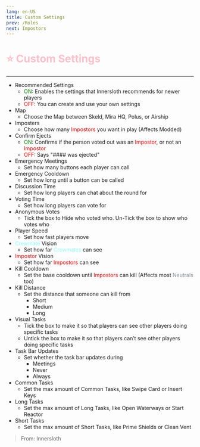 ```yaml
---
lang: en-US
title: Custom Settings
prev: /Roles
next: Impostors
---
```


# <font color=#ffc0cb>⭐ Custom Settings</font>
---

* Recommended Settings
  * <font color=green>ON</font>: Enables the settings that Innersloth recommends for newer players
  * <font color=red>OFF</font>: You can create and use your own settings
* Map
  * Choose the Map between Skeld, Mira HQ, Polus, or Airship
* Imposters
  * Choose how many <font color=red>Impostors</font> you want in play (Affects Modded)
* Confirm Ejects
  * <font color=green>ON</font>: Confirms if the person voted out was an <font color=red>Impostor</font>, or not an <font color=red>Impostor</font>
  * <font color=red>OFF</font>: Says "#### was ejected"
* Emergency Meetings
  * Set how many buttons each player can call
* Emergency Cooldown
  * Set how long until a button can be called
* Discussion Time
  * Set how long players can chat about the round for
* Voting Time
  * Set how long players can vote for
* Anonymous Votes
  * Tick the box to Hide who voted who. Un-Tick the box to show who votes who
* Player Speed
  * Set how fast players move
* <font color=#8cffff>Crewmate</font> Vision
  * Set how far <font color=#8cffff>Crewmates</font> can see
* <font color=red>Impostor</font> Vision
  * Set how far <font color=red>Impostors</font> can see
* Kill Cooldown
  * Set the base cooldown until <font color=red>Impostors</font> can kill (Affects most <font color=#7f8c8d>Neutrals</font> too)
* Kill Distance
  * Set the distance that someone can kill from
    * Short
    * Medium
    * Long
* Visual Tasks
  * Tick the box to make it so that players can see other players doing specific tasks
  * Untick the box to make it so that players can’t see other players doing specific tasks
* Task Bar Updates
  * Set whether the task bar updates during
    * Meetings
    * Never
    * Always
* Common Tasks
  * Set the max amount of Common Tasks, like Swipe Card or Insert Keys
* Long Tasks
  * Set the max amount of Long Tasks, like Open Waterways or Start Reactor
* Short Tasks
  * Set the max amount of Short Tasks, like Prime Shields or Clean Vent

> From: Innersloth